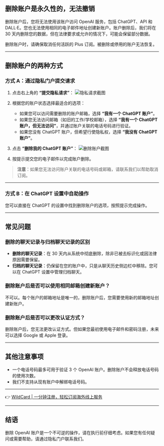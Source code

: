 ## 删除账户是永久性的，无法撤销

删除账户后，您将无法使用该账户访问 OpenAI 服务，包括 ChatGPT、API 和 DALL·E。您也无法使用相同的电子邮件地址创建新账户。账户删除后，我们将在 30 天内删除您的数据，但在法律要求或允许的情况下，可能会保留部分数据。

删除账户时，请确保取消任何活跃的 Plus 订阅。被删除或停用的账户无法恢复。

---

## 删除账户的两种方式

### 方式 A：通过隐私门户提交请求

1. 点击右上角的 **“提交隐私请求”**：
   ![隐私请求截图](https://downloads.intercomcdn.com/i/o/930061971/c44535b8da5bff44ad6d0e86/Screenshot+2025-01-10+at+11.30.49%E2%80%AFAM.png)

2. 根据您的账户状态选择最适合的选项：
   - 如果您可以访问需要删除的账户邮箱，选择 **“我有一个 ChatGPT 账户”**。
   - 如果您无法访问邮箱（如旧的工作/学校邮箱），选择 **“我有一个 ChatGPT 账户，但无法访问”**，并通过账户关联的电话号码进行验证。
   - 如果您没有 ChatGPT 账户，但希望行使隐私权，选择 **“我没有 ChatGPT 账户”**。

3. 点击 **“删除我的 ChatGPT 账户”**：
   ![删除账户截图](https://downloads.intercomcdn.com/i/o/1129371987/2d1907df8dcfb46469efcdb2/image.png)

4. 按提示提交您的电子邮件以完成账户删除。

> **注意**：如果您无法访问账户关联的电话号码或邮箱，请联系我们以帮助取消订阅。

---

### 方式 B：在 ChatGPT 设置中自助操作

您可以直接在 ChatGPT 的设置中找到删除账户的选项，按照提示完成操作。

---

## 常见问题

### 删除的聊天记录与归档聊天记录的区别

- **删除的聊天记录**：在 30 天内从系统中彻底删除，除非已被去标识化或因法律原因需要保留。
- **归档的聊天记录**：仍保留在您的账户中，只是从聊天历史侧边栏中移除。您可以在 ChatGPT 设置中管理归档聊天。

### 删除账户后是否可以使用相同邮箱创建新账户？

不可以。每个账户的邮箱地址是唯一的，删除账户后，您需要使用新的邮箱地址创建新账户。

### 删除账户后是否可以更改认证方式？

删除账户后，您无法更改认证方式。但如果您最初使用电子邮件和密码注册，未来可以选择 Google 或 Apple 登录。

---

## 其他注意事项

- 一个电话号码最多可用于验证 3 个 OpenAI 账户。删除账户不会释放电话号码的使用次数。
- 我们不支持从现有账户中解绑电话号码。

---

👉 [WildCard | 一分钟注册，轻松订阅海外线上服务](https://bit.ly/bewildcard)

---

## 结语

删除 OpenAI 账户是一个不可逆的操作，请在执行前仔细考虑。如果您有任何疑问或需要帮助，请通过隐私门户联系我们。